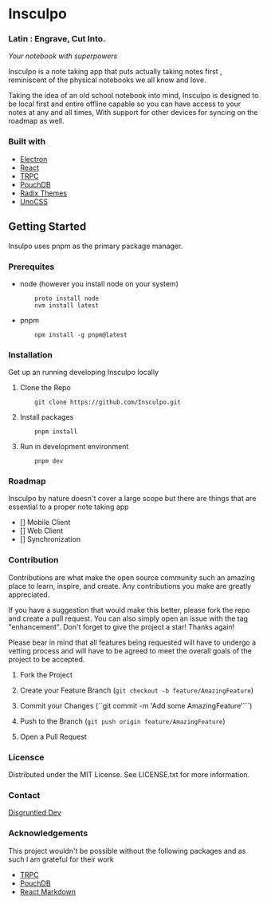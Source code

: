 # Insculpo
### Latin : Engrave, Cut Into.

<i>Your notebook with superpowers</i>

Insculpo is a note taking app that puts actually taking notes first , reminiscent of the physical notebooks we all know and love.


Taking the idea of an old school notebook into mind, Insculpo is designed to be local first and entire offline capable so you can have access to your notes at any and all times, With support for other devices for syncing on the roadmap as well.


### Built with
- [Electron](https://electronjs.org)
- [React](https://react.dev)
- [TRPC](https://trpc.io)
- [PouchDB](https://pouchdb.com)
- [Radix Themes](https://radix-ui.com/)
- [UnoCSS](https://unocss.dev)


## Getting Started

Insulpo uses pnpm as the primary package manager.

### Prerequites

- node (however you install node on your system)

    ```
        proto install node
        nvm install latest
    ```

- pnpm

    ```
        npm install -g pnpm@latest
    ```


### Installation
Get up an running developing Insculpo locally

1. Clone the Repo
    ```
        git clone https://github.com/Insculpo.git
    ```
2. Install packages
    ```
        pnpm install
    ```
3. Run in development environment
    ```
        pnpm dev
    ```


### Roadmap
Insculpo by nature doesn't cover a large scope but there are things that are essential to a proper note taking app

- [] Mobile Client
- [] Web Client
- [] Synchronization



### Contribution
Contributions are what make the open source community such an amazing place to learn, inspire, and create. Any contributions you make are greatly appreciated.

If you have a suggestion that would make this better, please fork the repo and create a pull request. You can also simply open an issue with the tag "enhancement". Don't forget to give the project a star! Thanks again!

Please bear in mind that all features being requested will have to undergo a vetting process and will have to be agreed to meet the overall goals of the project to be accepted.

1. Fork the Project

2. Create your Feature Branch (```git checkout -b feature/AmazingFeature```)

3. Commit your Changes (``git commit -m 'Add some AmazingFeature'```)

4. Push to the Branch (```git push origin feature/AmazingFeature```)

5. Open a Pull Request


### Licensce
Distributed under the MIT License. See LICENSE.txt for more information.


### Contact
[Disgruntled Dev](disgruntleddev@outloo.com)


### Acknowledgements
This project wouldn't be possible without the following packages and as such I am grateful for their work

- [TRPC](https://trpc.io)
- [PouchDB](https://pouchdb.com)
- [React Markdown](https://github.com/remarkjs/react-markdown)